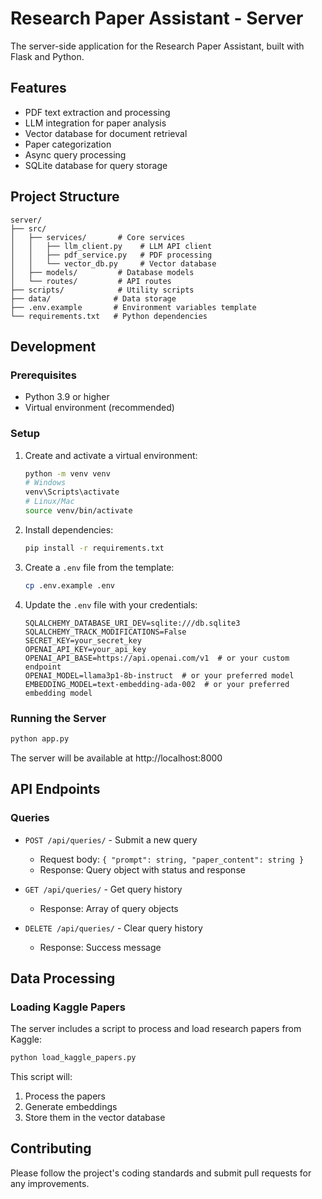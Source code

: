 # Research Paper Assistant - Server

The server-side application for the Research Paper Assistant, built with Flask and Python.

## Features

- PDF text extraction and processing
- LLM integration for paper analysis
- Vector database for document retrieval
- Paper categorization
- Async query processing
- SQLite database for query storage

## Project Structure

```
server/
├── src/
│   ├── services/       # Core services
│   │   ├── llm_client.py    # LLM API client
│   │   ├── pdf_service.py   # PDF processing
│   │   └── vector_db.py     # Vector database
│   ├── models/         # Database models
│   └── routes/         # API routes
├── scripts/            # Utility scripts
├── data/              # Data storage
├── .env.example       # Environment variables template
└── requirements.txt   # Python dependencies
```

## Development

### Prerequisites
- Python 3.9 or higher
- Virtual environment (recommended)

### Setup
1. Create and activate a virtual environment:
   ```bash
   python -m venv venv
   # Windows
   venv\Scripts\activate
   # Linux/Mac
   source venv/bin/activate
   ```

2. Install dependencies:
   ```bash
   pip install -r requirements.txt
   ```

3. Create a `.env` file from the template:
   ```bash
   cp .env.example .env
   ```

4. Update the `.env` file with your credentials:
   ```
   SQLALCHEMY_DATABASE_URI_DEV=sqlite:///db.sqlite3
   SQLALCHEMY_TRACK_MODIFICATIONS=False
   SECRET_KEY=your_secret_key
   OPENAI_API_KEY=your_api_key
   OPENAI_API_BASE=https://api.openai.com/v1  # or your custom endpoint
   OPENAI_MODEL=llama3p1-8b-instruct  # or your preferred model
   EMBEDDING_MODEL=text-embedding-ada-002  # or your preferred embedding model
   ```

### Running the Server
```bash
python app.py
```

The server will be available at http://localhost:8000

## API Endpoints

### Queries
- `POST /api/queries/` - Submit a new query
  - Request body: `{ "prompt": string, "paper_content": string }`
  - Response: Query object with status and response

- `GET /api/queries/` - Get query history
  - Response: Array of query objects

- `DELETE /api/queries/` - Clear query history
  - Response: Success message

## Data Processing

### Loading Kaggle Papers
The server includes a script to process and load research papers from Kaggle:

```bash
python load_kaggle_papers.py
```

This script will:
1. Process the papers
2. Generate embeddings
3. Store them in the vector database

## Contributing

Please follow the project's coding standards and submit pull requests for any improvements.


